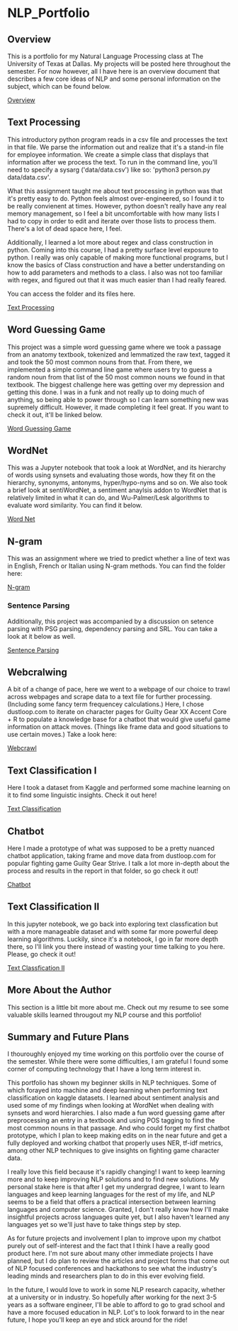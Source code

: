# NLP_Portfolio

## Overview
This is a portfolio for my Natural Language Processing class at The University of Texas at Dallas. My projects will be posted here throughout the semester. For now however, all I have here is an overview document that describes a few core ideas of NLP and some personal information on the subject, which can be found below.

[Overview](https://github.com/Jackshouka/NLP_Portfolio/tree/main/Overview)

## Text Processing
This introductory python program reads in a csv file and processes the text in that file. We parse the information out and realize that it's a stand-in file for employee information. We create a simple class that displays that information after we process the text. To run in the command line, you'll need to specify a sysarg ('data/data.csv') like so: 'python3 person.py data/data.csv'.

What this assignment taught me about text processing in python was that it's pretty easy to do. Python feels almost over-engineered, so I found it to be really convienent at times. However, python doesn't really have any real memory management, so I feel a bit uncomfortable with how many lists I had to copy in order to edit and iterate over those lists to process them. There's a lot of dead space here, I feel.

Additionally, I learned a lot more about regex and class construction in python. Coming into this course, I had a pretty surface level exposure to python. I really was only capable of making more functional programs, but I know the basics of Class construction and have a better understanding on how to add parameters and methods to a class. I also was not too familiar with regex, and figured out that it was much easier than I had really feared.

You can access the folder and its files here.

[Text Processing](https://github.com/Jackshouka/NLP_Portfolio/tree/main/textProcessing)

## Word Guessing Game
This project was a simple word guessing game where we took a passage from an anatomy textbook, tokenized and lemmatized the raw text, tagged it and took the 50 most common nouns from that. From there, we implemented a simple command line game where users try to guess a random noun from that list of the 50 most common nouns we found in that textbook. The biggest challenge here was getting over my depression and getting this done. I was in a funk and not really up to doing much of anything, so being able to power through so I can learn something new was supremely difficult. However, it made completing it feel great. If you want to check it out, it'll be linked below.

[Word Guessing Game](https://github.com/Jackshouka/NLP_Portfolio/tree/main/wordGuess)

## WordNet
This was a Jupyter notebook that took a look at WordNet, and its hierarchy of words using synsets and evaluating those words, how they fit on the hierarchy, synonyms, antonyms, hyper/hypo-nyms and so on. We also took a brief look at sentiWordNet, a sentiment anaylsis addon to WordNet that is relatively limited in what it can do, and Wu-Palmer/Lesk algorithms to evaluate word similarity. You can find it below.

[Word Net](https://github.com/Jackshouka/NLP_Portfolio/tree/main/wordNet)

## N-gram
This was an assignment where we tried to predict whether a line of text was in English, French or Italian using N-gram methods. You can find the folder here:

[N-gram](https://github.com/Jackshouka/NLP_Portfolio/tree/main/ngram)

### Sentence Parsing

Additionally, this project was accompanied by a discussion on setence parsing with PSG parsing, dependency parsing and SRL. You can take a look at it below as well.

[Sentence Parsing](https://github.com/Jackshouka/NLP_Portfolio/tree/main/sentence_parsing_discussion)

## Webcralwing
A bit of a change of pace, here we went to a webpage of our choice to trawl across webpages and scrape data to a text file for further processing. (Including some fancy term frequencey calculations.) Here, I chose dustloop.com to iterate on character pages for Guilty Gear XX Accent Core + R to populate a knowledge base for a chatbot that would give useful game information on attack moves. (Things like frame data and good situations to use certain moves.) Take a look here:

[Webcrawl](https://github.com/Jackshouka/NLP_Portfolio/tree/main/webCrawl)

## Text Classification I
Here I took a dataset from Kaggle and performed some machine learning on it to find some linguistic insights. Check it out here!

[Text Classification](https://github.com/Jackshouka/NLP_Portfolio/tree/main/text_classification)

## Chatbot
Here I made a prototype of what was supposed to be a pretty nuanced chatbot application, taking frame and move data from dustloop.com for popular fighting game Guilty Gear Strive. I talk a lot more in-depth about the process and results in the report in that folder, so go check it out!

[Chatbot](https://github.com/Jackshouka/NLP_Portfolio/tree/main/chatbot)


## Text Classification II
In this jupyter notebook, we go back into exploring text classfication but with a more manageable dataset and with some far more powerful deep learning algorithms. Luckily, since it's a notebook, I go in far more depth there, so I'll link you there instead of wasting your time talking to you here. Please, go check it out!

[Text Classfication II](https://github.com/Jackshouka/NLP_Portfolio/tree/main/text_classfication_TWO)

## More About the Author
This section is a little bit more about me. Check out my resume to see some valuable skills learned througout my NLP course and this portfolio!

## Summary and Future Plans
I thouroughly enjoyed my time working on this portfolio over the course of the semester. While there were some difficulties, I am grateful I found some corner of computing technology that I have a long term interest in. 

This portfolio has shown my beginner skills in NLP techniques. Some of which forayed into machine and deep learning when performing text classification on kaggle datasets. I learned about sentiment analysis and used some of my findings when looking at WordNet when dealing with synsets and word hierarchies. I also made a fun word guessing game after preprocessing an entry in a textbook and using POS tagging to find the most common nouns in that passage. And who could forget my first chatbot prototype, which I plan to keep making edits on in the near future and get a fully deployed and working chatbot that properly uses NER, tf-idf metrics, among other NLP techniques to give insights on fighting game character data.

I really love this field because it's rapidly changing! I want to keep learning more and to keep improving NLP solutions and to find new solutions. My personal stake here is that after I get my undergrad degree, I want to learn languages and keep learning languages for the rest of my life, and NLP seems to be a field that offers a practical intersection between learning languages and computer science. Granted, I don't really know how I'll make insightful projects across languages quite yet, but I also haven't learned any languages yet so we'll just have to take things step by step.

As for future projects and involvement I plan to improve upon my chatbot purely out of self-interest and the fact that I think I have a really good product here. I'm not sure about many other immediate projects I have planned, but I do plan to review the articles and project forms that come out of NLP focused conferences and hackathons to see what the industry's leading minds and researchers plan to do in this ever evolving field.

In the future, I would love to work in some NLP research capacity, whether at a university or in industry. So hopefully after working for the next 3-5 years as a software engineer, I'll be able to afford to go to grad school and have a more focused education in NLP. Lot's to look forward to in the near future, I hope you'll keep an eye and stick around for the ride!
